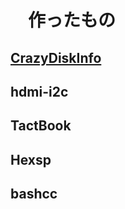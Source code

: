 # 　作ったもの

## [CrazyDiskInfo](https://github.com/otakuto/crazydiskinfo)

## hdmi-i2c

## TactBook

## Hexsp

## bashcc
